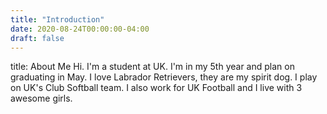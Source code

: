 ```yaml
---
title: "Introduction"
date: 2020-08-24T00:00:00-04:00
draft: false
---
```

title: About Me
Hi. I'm a student at UK. I'm in my 5th year and plan on graduating in May. I love Labrador Retrievers, they are my spirit dog. I play on UK's Club Softball team. I also work for
UK Football and I live with 3 awesome girls. 
